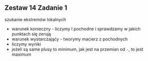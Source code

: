 ## Zestaw 14 Zadanie 1

szukanie ekstremów lokalnych

- warunek konieczny - liczymy I pochodne i sprawdzamy w jakich punktach się zerują
- warunek wystarczająćy - tworymy macierz z pochodnych
- liczymy wyniki
- jeżeli są same plusy to minimum, jak jest na przemian od `-`, to jest maximum
